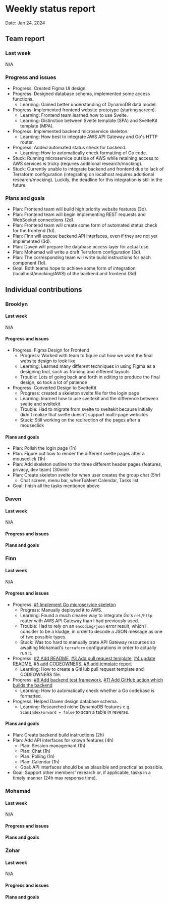# Weekly status report

Date: Jan 24, 2024

## Team report

### Last week

N/A

### Progress and issues

- Progress: Created Figma UI design.
- Progress: Designed database schema, implemented some access functions.
  - Learning: Gained better understanding of DynamoDB data model.
- Progress: Implemented frontend website prototype (starting screen).
  - Learning: Frontend team learned how to use Svelte.
  - Learning: Distinction between Svelte template (SPA) and SvelteKit template (MPA).
- Progress: Implemented backend microservice skeleton.
  - Learning: How best to integrate AWS API Gateway and Go's HTTP router.
- Progress: Added automated status check for backend.
  - Learning: How to automatically check formatting of Go code.
- Stuck: Running microservice outside of AWS while retaining access to AWS services is tricky (requires additional research/mocking).
- Stuck: Currently unable to integrate backend and frontend due to lack of Terraform configuration (integrating on localhost requires additional research/mocking). Luckily, the deadline for this integration is still in the future.

### Plans and goals

- Plan: Frontend team will build high priority website features (3d).
- Plan: Frontend team will begin implementing REST requests and WebSocket connections (2d).
- Plan: Frontend team will create some form of automated status check for the frontend (1d).
- Plan: Finn will expose backend API interfaces, even if they are not yet implemented (3d).
- Plan: Daven will prepare the database access layer for actual use.
- Plan: Mohamad will write a draft Terraform configuration (3d).
- Plan: The corresponding team will write build instructions for each component (1d).
- Goal: Both teams hope to achieve some form of integration (localhost/mocking/AWS) of the backend and frontend (3d).

## Individual contributions

### Brooklyn

#### Last week

N/A

#### Progress and issues
- Progress: Figma Design for Frontend
  - Progress: Worked with team to figure out how we want the final website design to look like
  - Learning: Learned many different techniques in using Figma as a designing tool, such as framing and different layouts
  - Trouble: Lots of going back and forth in editing to produce the final design, so took a lot of patience
- Progress: Converted Design to SvelteKit
  - Progress: created a skeleton svelte file for the login page
  - Learning: learned how to use sveltekit and the difference between svelte and sveltekit
  - Trouble: Had to migrate from svelte to sveltekit because initially didn't realize that svelte doesn't support multi-page websites
  - Stuck: Still working on the redirection of the pages after a mouseclick


#### Plans and goals
- Plan: Polish the login page (1h)
- Plan: Figure out how to render the different svelte pages after a mouseclick (1h)
- Plan: Add skeleton outline to the three different header pages (features, privacy, dev team) (30min)
- Plan: Create skeleton svelte for when user creates the group chat (5hr)
  - Chat screen, menu bar, whenToMeet Calendar, Tasks list
- Goal: finish all the tasks mentioned above

### Daven

#### Last week

N/A

#### Progress and issues

<!--
What you did, what worked, what you learned, where you had trouble, and where you are stuck.
-->

#### Plans and goals

<!--
Each bullet point should include a measurable task and a time estimate.

Break down tasks such that lowest level tasks are <3 days.
-->

### Finn

#### Last week

N/A

#### Progress and issues

- Progress: [#1 Implement Go microservice skeleton](https://github.com/cse403-lemmeknow/lemmeknow/pull/1)
  - Progress: Manually deployed it to AWS.
  - Learning: Found a much cleaner way to integrate Go's `net/http` router with AWS API Gateway than I had previously used.
  - Trouble: Had to rely on an `encoding/json` error result, which I consider to be a kludge, in order to decode a JSON message as one of two possible types.
  - Stuck: Was too hard to manually crate API Gateway resources so awaiting Mohamad's `terraform` configurations in order to actually run it.
- Progress: [#2 Add README](https://github.com/cse403-lemmeknow/lemmeknow/pull/2), [#3 Add pull request template](https://github.com/cse403-lemmeknow/lemmeknow/pull/3), [#4 update README](https://github.com/cse403-lemmeknow/lemmeknow/pull/4), [#5 add CODEOWNERS](https://github.com/cse403-lemmeknow/lemmeknow/pull/5), [#6 add template report](https://github.com/cse403-lemmeknow/lemmeknow/pull/6)
  - Learning: How to create a GitHub pull request template and CODEOWNERS file.
- Progress: [#9 Add backend test framework](https://github.com/cse403-lemmeknow/lemmeknow/pull/9), [#11 Add GitHub action which builds the backend](https://github.com/cse403-lemmeknow/lemmeknow/pull/11)
  - Learning: How to automatically check whether a Go codebase is formatted.
- Progress: Helped Daven design database schema.
  - Learning: Researched niche DynamoDB features e.g. `ScanIndexForward = false` to scan a table in reverse.

#### Plans and goals
- Plan: Create backend build instructions (2h)
- Plan: Add API interfaces for known features (4h)
  - Plan: Session managemant (1h)
  - Plan: Chat (1h)
  - Plan: Polling (1h)
  - Plan: Calendar (1h)
  - Goal: API interfaces should be as plausible and practical as possible.
- Goal: Support other members' research or, if applicable, tasks in a timely manner (24h max response time).

### Mohamad

#### Last week

N/A

#### Progress and issues

<!--
What you did, what worked, what you learned, where you had trouble, and where you are stuck.
-->

#### Plans and goals

<!--
Each bullet point should include a measurable task and a time estimate.

Break down tasks such that lowest level tasks are <3 days.
-->

### Zohar

#### Last week

N/A

#### Progress and issues

<!--
What you did, what worked, what you learned, where you had trouble, and where you are stuck.
-->

#### Plans and goals

<!--
Each bullet point should include a measurable task and a time estimate.

Break down tasks such that lowest level tasks are <3 days.
-->